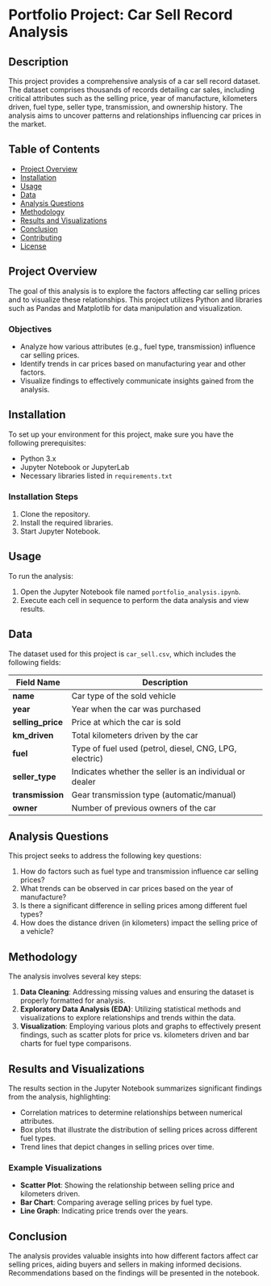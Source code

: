 # Portfolio Project: Car Sell Record Analysis

## Description
This project provides a comprehensive analysis of a car sell record dataset. The dataset comprises thousands of records detailing car sales, including critical attributes such as the selling price, year of manufacture, kilometers driven, fuel type, seller type, transmission, and ownership history. The analysis aims to uncover patterns and relationships influencing car prices in the market.

## Table of Contents
- [Project Overview](#project-overview)
- [Installation](#installation)
- [Usage](#usage)
- [Data](#data)
- [Analysis Questions](#analysis-questions)
- [Methodology](#methodology)
- [Results and Visualizations](#results-and-visualizations)
- [Conclusion](#conclusion)
- [Contributing](#contributing)
- [License](#license)

## Project Overview
The goal of this analysis is to explore the factors affecting car selling prices and to visualize these relationships. This project utilizes Python and libraries such as Pandas and Matplotlib for data manipulation and visualization.

### Objectives
- Analyze how various attributes (e.g., fuel type, transmission) influence car selling prices.
- Identify trends in car prices based on manufacturing year and other factors.
- Visualize findings to effectively communicate insights gained from the analysis.

## Installation
To set up your environment for this project, make sure you have the following prerequisites:
- Python 3.x
- Jupyter Notebook or JupyterLab
- Necessary libraries listed in `requirements.txt`

### Installation Steps
1. Clone the repository.
2. Install the required libraries.
3. Start Jupyter Notebook.

## Usage
To run the analysis:
1. Open the Jupyter Notebook file named `portfolio_analysis.ipynb`.
2. Execute each cell in sequence to perform the data analysis and view results.

## Data
The dataset used for this project is `car_sell.csv`, which includes the following fields:

| Field Name       | Description                                            |
|------------------|--------------------------------------------------------|
| **name**         | Car type of the sold vehicle                           |
| **year**         | Year when the car was purchased                        |
| **selling_price**| Price at which the car is sold                         |
| **km_driven**    | Total kilometers driven by the car                     |
| **fuel**         | Type of fuel used (petrol, diesel, CNG, LPG, electric)|
| **seller_type**  | Indicates whether the seller is an individual or dealer|
| **transmission** | Gear transmission type (automatic/manual)             |
| **owner**        | Number of previous owners of the car                   |

## Analysis Questions
This project seeks to address the following key questions:
1. How do factors such as fuel type and transmission influence car selling prices?
2. What trends can be observed in car prices based on the year of manufacture?
3. Is there a significant difference in selling prices among different fuel types?
4. How does the distance driven (in kilometers) impact the selling price of a vehicle?

## Methodology
The analysis involves several key steps:
1. **Data Cleaning**: Addressing missing values and ensuring the dataset is properly formatted for analysis.
2. **Exploratory Data Analysis (EDA)**: Utilizing statistical methods and visualizations to explore relationships and trends within the data.
3. **Visualization**: Employing various plots and graphs to effectively present findings, such as scatter plots for price vs. kilometers driven and bar charts for fuel type comparisons.

## Results and Visualizations
The results section in the Jupyter Notebook summarizes significant findings from the analysis, highlighting:
- Correlation matrices to determine relationships between numerical attributes.
- Box plots that illustrate the distribution of selling prices across different fuel types.
- Trend lines that depict changes in selling prices over time.

### Example Visualizations
- **Scatter Plot**: Showing the relationship between selling price and kilometers driven.
- **Bar Chart**: Comparing average selling prices by fuel type.
- **Line Graph**: Indicating price trends over the years.

## Conclusion
The analysis provides valuable insights into how different factors affect car selling prices, aiding buyers and sellers in making informed decisions. Recommendations based on the findings will be presented in the notebook.
